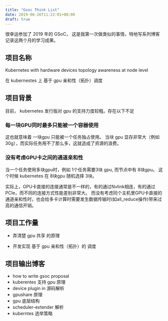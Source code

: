 ```yaml
---
title: "Gsoc Think List"
date: 2019-06-26T11:22:01+08:00
draft: true
---
```


很幸运参加了 2019 年的 GSoC， 这是我第一次做类似的事情，特地写系列博客记录这两个月的学习成果。

## 项目名称

Kubernetes with hardware devices topology awareness at node level

在 kubernestes 上 基于 gpu 亲和性（拓扑）调度

## 项目背景

目前， kubernetes 发行版对 gpu 的支持力度较粗。存在以下不足

### 每一块GPU同时最多只能被一个容器使用

这也就意味着 一块gpu 只能被一个任务独占使用。 当块 gpu 显存非常大（例如 30g），而实际任务用不了那么多，这就造成了资源的浪费。

### 没有考虑GPU卡之间的通道亲和性

当一个任务使用多块gpu时，例如 1个任务需要3块 gpu, 而节点中有 8块gpu。 这个时候 kubernetes 在 8块gpu 随机选择 3块。

实际上，GPU卡直接的连接通常是不一样的，有的通过Nvlink相连，有的通过PCIe，而不同的连接方式性能差别非常大。
而没有考虑同个主机里GPU卡直接的通道亲和性时，也会给多卡计算时需要发生数据传输时(如all_reduce操作)带来过高的通信开销。

## 项目工作量

- 弄清楚 gpu 共享 的原理

- 开发实现 基于 gpu 亲和性（拓扑）的 调度

## 项目输出博客

- how to write gsoc proposal
- kuberentes 支持 gpu 原理
- device plugin in 源码解析
- gpushare 原理
- gpu 底层结构
- scheduler-extender 解析
- kuberntes 选举策略